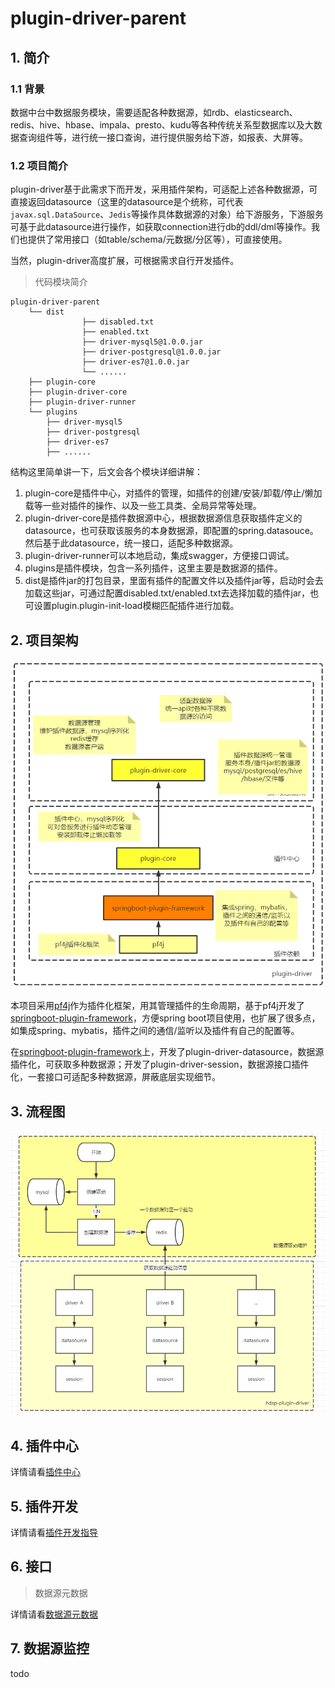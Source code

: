 # plugin-driver-parent

## 1. 简介

### 1.1 背景

数据中台中数据服务模块，需要适配各种数据源，如rdb、elasticsearch、redis、hive、hbase、impala、presto、kudu等各种传统关系型数据库以及大数据查询组件等，进行统一接口查询，进行提供服务给下游，如报表、大屏等。

### 1.2 项目简介

plugin-driver基于此需求下而开发，采用插件架构，可适配上述各种数据源，可直接返回datasource（这里的datasource是个统称，可代表```javax.sql.DataSource```、```Jedis```等操作具体数据源的对象）给下游服务，下游服务可基于此datasource进行操作，如获取connection进行db的ddl/dml等操作。我们也提供了常用接口（如table/schema/元数据/分区等），可直接使用。

当然，plugin-driver高度扩展，可根据需求自行开发插件。

> 代码模块简介

```
plugin-driver-parent
    └── dist
                ├── disabled.txt
                ├── enabled.txt
                ├── driver-mysql5@1.0.0.jar
                ├── driver-postgresql@1.0.0.jar
                ├── driver-es7@1.0.0.jar
                └── ......
    ├── plugin-core
    ├── plugin-driver-core
    ├── plugin-driver-runner
    └── plugins
        ├── driver-mysql5
        ├── driver-postgresql
        ├── driver-es7
        ├── ......
```

结构这里简单讲一下，后文会各个模块详细讲解：

1. plugin-core是插件中心，对插件的管理，如插件的创建/安装/卸载/停止/懒加载等一些对插件的操作、以及一些工具类、全局异常等处理。
2. plugin-driver-core是插件数据源中心，根据数据源信息获取插件定义的datasource，也可获取该服务的本身数据源，即配置的spring.datasouce。然后基于此datasource，统一接口，适配多种数据源。
3. plugin-driver-runner可以本地启动，集成swagger，方便接口调试。
4. plugins是插件模块，包含一系列插件，这里主要是数据源的插件。
5. dist是插件jar的打包目录，里面有插件的配置文件以及插件jar等，启动时会去加载这些jar，可通过配置disabled.txt/enabled.txt去选择加载的插件jar，也可设置plugin.plugin-init-load模糊匹配插件进行加载。

## 2. 项目架构

![image](images/plugin-driver-architecture.jpg)

本项目采用[pf4j](https://github.com/pf4j/pf4j)作为插件化框架，用其管理插件的生命周期，基于pf4j开发了[springboot-plugin-framework](https://github.com/thestyleofme/springboot-plugin-framework-parent)，方便spring boot项目使用，也扩展了很多点，如集成spring、mybatis，插件之间的通信/监听以及插件有自己的配置等。

在[springboot-plugin-framework](https://github.com/thestyleofme/springboot-plugin-framework-parent)上，开发了plugin-driver-datasource，数据源插件化，可获取多种数据源；开发了plugin-driver-session，数据源接口插件化，一套接口可适配多种数据源，屏蔽底层实现细节。

## 3. 流程图

![image](images/plugin-driver-flow.jpg)

## 4. 插件中心

详情请看[插件中心](plugin-core.md)

## 5. 插件开发

详情请看[插件开发指导](plugin-dev.md)

## 6. 接口

> 数据源元数据

详情请看[数据源元数据](metadata.md)

## 7. 数据源监控

todo